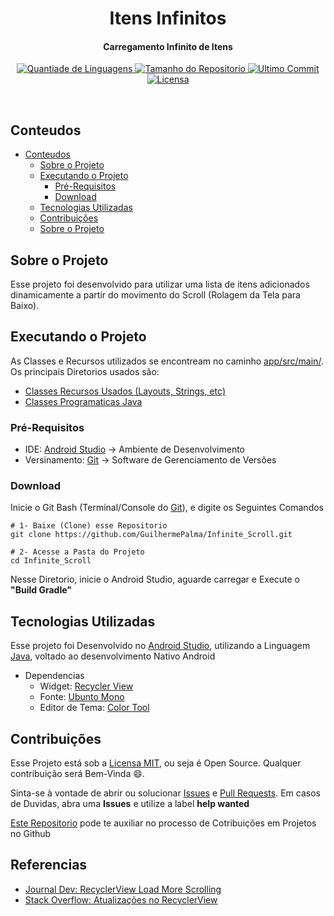 <div align="center">

  <h1>Itens Infinitos</h1>

  <h4>Carregamento Infinito de Itens</h4>

  <p id="icons">
    <a href="#icons">
      <img alt="Quantiade de Linguagens" src="https://img.shields.io/github/languages/count/guilhermepalma/Infinite_Scroll?color=2304D361">
    </a>        
    <a href="https://github.com/guilhermepalma/Infinite_Scroll">
      <img alt="Tamanho do Repositorio" src="https://img.shields.io/github/repo-size/guilhermepalma/Infinite_Scroll">
    </a>    
    <a href="https://github.com/guilhermepalma/Infinite_Scroll/commits/main">
      <img alt="Ultimo Commit" src="https://img.shields.io/github/last-commit/guilhermepalma/Infinite_Scroll">
    </a>
    <a href="LICENSE">
      <img alt="Licensa" src="https://img.shields.io/github/license/guilhermepalma/Infinite_Scroll">
    </a>
  </p>

  <!--Adicionar fotos do app ou video-->
</div>

<br/>

## Conteudos

- [Conteudos](##-conteudos)
  - [Sobre o Projeto](##-sobre-o-projeto)
  - [Executando o Projeto](##-executando-o-projeto)
    - [Pré-Requisitos](###-pré-Requisitos)
    - [Download](###-download)
  - [Tecnologias Utilizadas](##-tecnologias-utilizadas)
  - [Contribuições](##-contribuições)
  - [Sobre o Projeto](##-sobre-o-projeto)

## Sobre o Projeto

Esse projeto foi desenvolvido para utilizar uma lista de itens adicionados dinamicamente a partir do movimento do Scroll (Rolagem da Tela para Baixo).

## Executando o Projeto

As Classes e Recursos utilizados se encontream no caminho [app/src/main/](https://github.com/GuilhermePalma/Infinite_Scroll/tree/main/app/src/main). Os principais Diretorios usados são:

- [Classes Recursos Usados (Layouts, Strings, etc)](https://github.com/GuilhermePalma/Infinite_Scroll/tree/main/app/src/main/res)
- [Classes Programaticas Java](https://github.com/GuilhermePalma/Infinite_Scroll/tree/main/app/src/main/java/com/example/infinitescrool)

### Pré-Requisitos

- IDE: [Android Studio](https://developer.android.com/studio) → Ambiente de Desenvolvimento
- Versinamento: [Git](https://git-scm.com/downloads) → Software de Gerenciamento de Versões

### Download

Inicie o Git Bash (Terminal/Console do [Git](https://git-scm.com/downloads)), e digite os Seguintes Comandos

```
# 1- Baixe (Clone) esse Repositorio
git clone https://github.com/GuilhermePalma/Infinite_Scroll.git

# 2- Acesse a Pasta do Projeto
cd Infinite_Scroll
```

Nesse Diretorio, inicie o Android Studio, aguarde carregar e Execute o **"Build Gradle"**

## Tecnologias Utilizadas

Esse projeto foi Desenvolvido no [Android Studio](https://developer.android.com/studio), utilizando a Linguagem [Java](https://developer.android.com/docs), voltado ao desenvolvimento Nativo Android

- Dependencias
  - Widget: [Recycler View](https://developer.android.com/guide/topics/ui/layout/recyclerview)
  - Fonte: [Ubunto Mono](https://fonts.google.com/specimen/Ubuntu+Mono)
  - Editor de Tema: [Color Tool](https://material.io/resources/color/#!/?view.left=0&view.right=1&secondary.color=c0c9e8&primary.color=303F9F&primary.text.color=ffffff)

## Contribuições

Esse Projeto está sob a [Licensa MIT](LICENSE), ou seja é Open Source. Qualquer contribuição será Bem-Vinda 😄.

Sinta-se à vontade de abrir ou solucionar [Issues](https://github.com/GuilhermePalma/Infinite_Scroll/issues) e [Pull Requests](https://github.com/GuilhermePalma/Infinite_Scroll/pulls). Em casos de Duvidas, abra uma **Issues** e utilize a label **help wanted**

[Este Repositorio](https://github.com/firstcontributions/first-contributions/blob/master/translations/README.pt_br.md) pode te auxiliar no processo de Cotribuições em Projetos no Github

## Referencias

- [Journal Dev: RecyclerView Load More Scrolling](https://www.journaldev.com/24041/android-recyclerview-load-more-endless-scrolling)
- [Stack Overflow: Atualizações no RecyclerView](https://stackoverflow.com/questions/42944005/recyclerview-cannot-call-this-method-in-a-scroll-callback)
